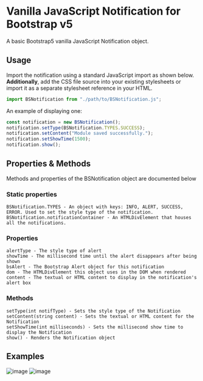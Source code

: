 # Vanilla JavaScript Notification for Bootstrap v5
A basic Bootstrap5 vanilla JavaScript Notification object.

## Usage
Import the notification using a standard JavaScript import as shown below. **Additionally**, add the CSS file source into your existing stylesheets or import it as a separate stylesheet reference in your HTML.

```js
import BSNotification from "./path/to/BSNotification.js";
```

An example of displaying one:

```js
const notification = new BSNotification();
notification.setType(BSNotification.TYPES.SUCCESS);
notification.setContent("Module saved successfully.");
notification.setShowTime(1500);
notification.show();
```

## Properties & Methods
Methods and properties of the BSNotification object are documented below

### Static properties
```
BSNotification.TYPES - An object with keys: INFO, ALERT, SUCCESS, ERROR. Used to set the style type of the notification.
BSNotification.notificationContainer - An HTMLDivElement that houses all the notifications.
```

### Properties
```
alertType - The style type of alert
showTime - The millisecond time until the alert disappears after being shown
bsAlert - The Bootstrap Alert object for this notification
dom - The HTMLDivElement this object uses in the DOM when rendered
content - The textual or HTML content to display in the notification's alert box
```

### Methods
```
setType(int notifType) - Sets the style type of the Notification
setContent(string content) - Sets the textual or HTML content for the Notification
setShowTime(int milliseconds) - Sets the millisecond show time to display the Notification
show() - Renders the Notification object
```

## Examples
![image](https://user-images.githubusercontent.com/17110935/202767693-2e124fbc-16e0-45ce-97ca-e2c367fa1a00.png)
![image](https://user-images.githubusercontent.com/17110935/202768467-2b6df87b-8e94-4ba3-a3ad-77e62392a9d7.png)

